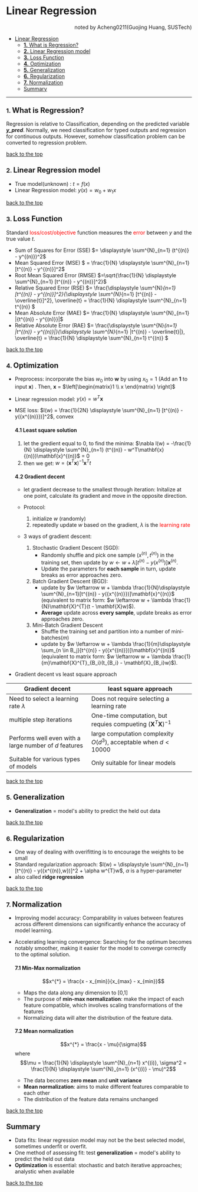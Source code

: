 # Linear Regression 
<div align="right">noted by Acheng0211(Guojing Huang, SUSTech)</div>

- [Linear Regression](#linear-regression)
    - [**1.** What is Regression?](#1-what-is-regression)
    - [**2.** Linear Regression model](#2-linear-regression-model)
    - [**3.** Loss Function](#3-loss-function)
    - [**4.** Optimization](#4-optimization)
    - [**5.** Generalization](#5-generalization)
    - [**6.** Regularization](#6-regularization)
    - [**7.** Normalization](#7-normalization)
    - [Summary](#summary)
___


### **1.** <big>What is Regression?</big>

Regression is relative to Classification, depending on the predicted variable **_y_pred_**. Normally, we need classification for typed outputs and regression for continuous outputs. However, somehow classification problem can be converted to regression problem.

[back to the top](#linear-regression)

### **2.** <big>Linear Regression model</big>

- True model(unknown) : $t = f(x)$
- Linear Regression model: $y(x) = w_0 + w_1x$

[back to the top](#linear-regression)

### **3.** <big>Loss Function</big>
Standard <font color="red">loss/cost/objective</font> function measures the <font color="red">error</font> between _y_ and the true value _t_.

- Sum of Squares for Error (SSE) $= \displaystyle \sum^{N}_{n=1} (t^{(n)} - y^{(n)})^2$
- Mean Squared Error (MSE) $ = \frac{1}{N} \displaystyle \sum^{N}_{n=1} [t^{(n)} - y^{(n)}]^2$
- Root Mean Squared Error (RMSE) $=\sqrt{\frac{1}{N} \displaystyle \sum^{N}_{n=1} [t^{(n)} - y^{(n)}]^2}$
- Relative Squared Error (RSE) $= \frac{\displaystyle \sum^{N}_{n=1} [t^{(n)} - y^{(n)}]^2}{\displaystyle \sum^{N}_{n=1} [t^{(n)} - \overline{t}]^2}, \overline{t} = \frac{1}{N} \displaystyle \sum^{N}_{n=1} t^{(n)} $
- Mean Absolute Error (MAE) $= \frac{1}{N} \displaystyle \sum^{N}_{n=1} |{t^{(n)} - y^{(n)}}|$
- Relative Absolute Error (RAE) $= \frac{\displaystyle \sum^{N}_{n=1} |t^{(n)} - y^{(n)}|}{\displaystyle \sum^{N}_{n=1} |t^{(n)} - \overline{t}|}, \overline{t} = \frac{1}{N} \displaystyle \sum^{N}_{n=1} t^{(n)} $

[back to the top](#linear-regression)

### **4.** <big>Optimization</big>
- Preprocess: incorporate the bias $w_0$ into **w** by using $x_0=1$ (Add an **1** to input **x**) . Then, **x** = $\left[\begin{matrix}1 \\ x \end{matrix} \right]$
- Linear regression model: $y(x) = w^T\mathbf{x}$
- MSE loss: $l(w) = \frac{1}{2N} \displaystyle \sum^{N}_{n=1} [t^{(n)} - y({x^{(n)}})]^2$, convex

    <span id="41-least-square-solution"></span>
    #### 4.1 Least square solution
    1. let the gredient equal to 0, to find the minima: $\nabla l(w) = -\frac{1}{N} \displaystyle \sum^{N}_{n=1} (t^{(n)} - w^T\mathbf{x}{(n)})\mathbf{x}^{(n)}$ = 0
    2. then we get: $w = (\mathbf{x}^{T}\mathbf{x})^{-1}\mathbf{x}^{T}t$

    <span id="42-gradient-decent"></span>
    #### 4.2 Gradient decent
    - let gradient decrease to the smallest through iteration: Initalize at one point, calculate its gradient and move in the opposite direction. 

    - Protocol:
        1. initialize $w$ (randomly)
        2. repeatedly update $w$ based on the gradient, $\lambda$ is the <font color="red">learning rate</font>

    - 3 ways of gradient descent:
        1. Stochastic Gradient Descent (SGD): 
            - Randomly shuffle and pick one sample $(x^{(n)}, t^{(n)})$ in the training set, then update by $w \leftarrow w + \lambda[t^{(n)} - y({x^{(n)}})]\mathbf{x}^{(n)}$.
            - Update the parameters for **each sample** in turn, update breaks as error approaches zero.
        2. Batch Gradient Descent (BGD):
            - update by $w \leftarrow w + \lambda \frac{1}{N}\displaystyle \sum^{N}_{n=1}[t^{(n)} - y({x^{(n)}})]\mathbf{x}^{(n)}$ (equivalent to matrix form: $w \leftarrow w + \lambda \frac{1}{N}\mathbf{X}^{T}(t - \mathbf{X}w)$).
            - **Average** update across **every sample**, update breaks as error approaches zero.
        3. Mini-Batch Gradient Descent
            - Shuffle the training set and partition into a number of mini-batches($m$)
            - update by $w \leftarrow w + \lambda \frac{1}{m}\displaystyle \sum_{n \in B_j}[t^{(n)} - y({x^{(n)}})]\mathbf{x}^{(n)}$ (equivalent to matrix form: $w \leftarrow w + \lambda \frac{1}{m}\mathbf{X}^{T}_{B_i}(t_{B_i} - \mathbf{X}_{B_i}w)$).

- Gradient decent vs least square approach

|Gradient decent|least square approach|
|----|----|
|Need to select a learning rate $\lambda$|Does not require selecting a learning rate|
|multiple step iterations|One-time computation, but requies compueting $(\mathbf{X}^T\mathbf{X})^{-1}$|
|Performs well even with a large number of $d$ features|large computation complexity $O(d^3)$, acceptable when $d < 10000$|
|Suitable for various types of models|Only suitable for linear models|

[back to the top](#linear-regression)

### **5.** <big>Generalization</big>
-  **Generalization** = model's ability to predict the held out data

[back to the top](#linear-regression)

### **6.** <big>Regularization</big>
- One way of dealing with overifitting is to encourage the weights to be small
- Standard regularization approach:
    $l(w) = \displaystyle \sum^{N}_{n=1}[t^{(n)} - y({x^{(n)},w})]^2 + \alpha w^{T}w$, $\alpha$ is a hyper-parameter
- also called **ridge regression**

[back to the top](#linear-regression)

### **7.** <big>Normalization</big>
- Improving model accuracy: Comparability in values between features across different dimensions can significantly enhance the accuracy of model learning.
- Accelerating learning convergence: Searching for the optimum becomes notably smoother, making it easier for the model to converge correctly to the optimal solution.

    <span id="71-min-max-normalization"></span>
    #### 7.1 Min-Max normalization
    $$x^{*} = \frac{x - x_{min}}{x_{max} - x_{min}}$$
    - Maps the data along any dimension to [0,1]
    - The purpose of **min-max normalization**: make the impact of each feature compatible, which involves scaling transformations of the features
    - Normalizing data will alter the distribution of the feature data.
    
    <span id="72-mean-normalization"></span>
    #### 7.2 Mean normalization
    $$x^{*} = \frac{x - \mu}{\sigma}$$
    where
    $$\mu = \frac{1}{N} \displaystyle \sum^{N}_{n=1} x^{(i)},  \sigma^2 = \frac{1}{N} \displaystyle \sum^{N}_{n=1} (x^{(i)} - \mu)^2$$
    - The data becomes **zero mean** and **unit variance**
    - **Mean normalization**: aims to make different features comparable to each other
    - The distribution of the feature data remains unchanged

[back to the top](#linear-regression)

###  <big>Summary</big>
- Data fits: linear regression model may not be the best selected model, sometimes underfit or overfit.
- One method of assessing fit: test **generalization** = model's ability to predict the held out data
- **Optimization** is essential: stochastic and batch iterative approaches; analystic when available 

[back to the top](#linear-regression)



